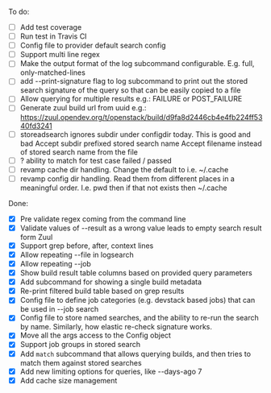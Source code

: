 To do:
- [ ] Add test coverage
- [ ] Run test in Travis CI
- [ ] Config file to provider default search config
- [ ] Support multi line regex
- [ ] Make the output format of the log subcommand configurable. E.g. full,
  only-matched-lines
- [ ] add --print-signature flag to log subcommand to print out the stored
      search signature of the query so that can be easily copied to a file
- [ ] Allow querying for multiple results e.g.: FAILURE or POST_FAILURE
- [ ] Generate zuul build url from uuid e.g.: https://zuul.opendev.org/t/openstack/build/d9fa8d2446cb4e4fb224ff5340fd3241
- [ ] storeadsearch ignores subdir under configdir today. This is good and bad
      Accept subdir prefixed stored search name
      Accept filename instead of stored search name from the file
- [ ] ? ability to match for test case failed / passed
- [ ] revamp cache dir handling. Change the default to i.e. ~/.cache
- [ ] revamp config dir handling. Read them from different places in a 
      meaningful order. I.e. pwd then if that not exists then ~/.cache

Done:
- [x] Pre validate regex coming from the command line
- [x] Validate values of --result as a wrong value leads to empty search
  result form Zuul
- [x] Support grep before, after, context lines
- [x] Allow repeating --file in logsearch
- [x] Allow repeating --job
- [x] Show build result table columns based on provided query parameters
- [x] Add subcommand for showing a single build metadata
- [x] Re-print filtered build table based on grep results
- [x] Config file to define job categories (e.g. devstack based jobs) that can
  be used in --job search
- [x] Config file to store named searches, and the ability to re-run the search
  by name. Similarly, how elastic re-check signature works.
- [x] Move all the args access to the Config object
- [x] Support job groups in stored search
- [x] Add ``match`` subcommand that allows querying builds, and then tries to
  match them against stored searches
- [x] Add new limiting options for queries, like --days-ago 7
- [x] Add cache size management
